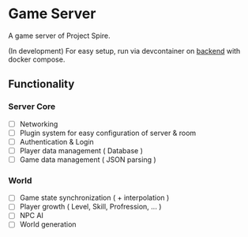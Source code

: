 # Game Server
A game server of Project Spire.

(In development)
For easy setup, run via devcontainer on [backend](https://github.com/project-spire/spire-backend) with docker compose.

## Functionality

### Server Core
- [ ] Networking
- [ ] Plugin system for easy configuration of server & room
- [ ] Authentication & Login
- [ ] Player data management ( Database )
- [ ] Game data management ( JSON parsing )

### World
- [ ] Game state synchronization ( + interpolation )
- [ ] Player growth ( Level, Skill, Profression, ... )
- [ ] NPC AI
- [ ] World generation
